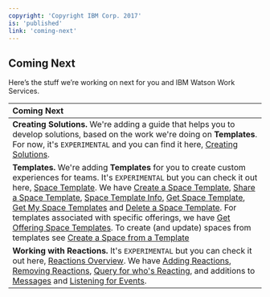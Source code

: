 ```yaml
---
copyright: 'Copyright IBM Corp. 2017'
is: 'published'
link: 'coming-next'
---
```

## Coming Next

Here’s the stuff we’re working on next for you and IBM Watson Work Services.

| Coming Next   |
| :-------------|
| **Creating Solutions.** We're adding a guide that helps you to develop solutions, based on the work we're doing on **Templates**. For now, it's `EXPERIMENTAL` and you can find it here, [Creating Solutions](https://github.com/watsonwork/watsonwork-developer-docs/blob/master/guides/Creating_Solutions.md).  |
| **Templates.** We're adding **Templates** for you to create custom experiences for teams. It's `EXPERIMENTAL` but you can check it out here, [Space Template](https://github.com/watsonwork/watsonwork-developer-docs/blob/master/guides/V1_space_template_main.md). We have [Create a Space Template](https://github.com/watsonwork/watsonwork-developer-docs/blob/master/guides/V1_create_space_template.md), [Share a Space Template](https://github.com/watsonwork/watsonwork-developer-docs/blob/master/guides/V1_share_space_template.md), [Space Template Info](https://github.com/watsonwork/watsonwork-developer-docs/blob/master/guides/V1_space_template_info.md), [Get Space Template](https://github.com/watsonwork/watsonwork-developer-docs/blob/master/guides/V1_get_space_template.md), [Get My Space Templates](https://github.com/watsonwork/watsonwork-developer-docs/blob/master/guides/V1_get_my_space_templates.md) and [Delete a Space Template](https://github.com/watsonwork/watsonwork-developer-docs/blob/master/guides/V1_delete_space_template.md). For templates associated with specific offerings, we have [Get Offering Space Templates](https://github.com/watsonwork/watsonwork-developer-docs/blob/master/guides/V1_get_offering_space_templates.md). To create (and update) spaces from templates see [Create a Space from a Template](https://github.com/watsonwork/watsonwork-developer-docs/blob/master/guides/V1_create_space_from_template.md) |
| **Working with Reactions.** It's `EXPERIMENTAL` but you can check it out here, [Reactions Overview](https://github.com/watsonwork/watsonwork-developer-docs/blob/master/guides/V1_wwsg_Reactions.md). We have [Adding Reactions](https://github.com/watsonwork/watsonwork-developer-docs/blob/master/guides/V1_Add_Reaction.md), [Removing Reactions](https://github.com/watsonwork/watsonwork-developer-docs/blob/master/guides/V1_Remove_Reaction.md), [Query for who's Reacting](https://github.com/watsonwork/watsonwork-developer-docs/blob/master/guides/V1_Reacting_Users.md), and additions to [Messages](./guides/V1_message_main.md) and [Listening for Events](./guides/V1_wwsg_Webhooks.md).              |
